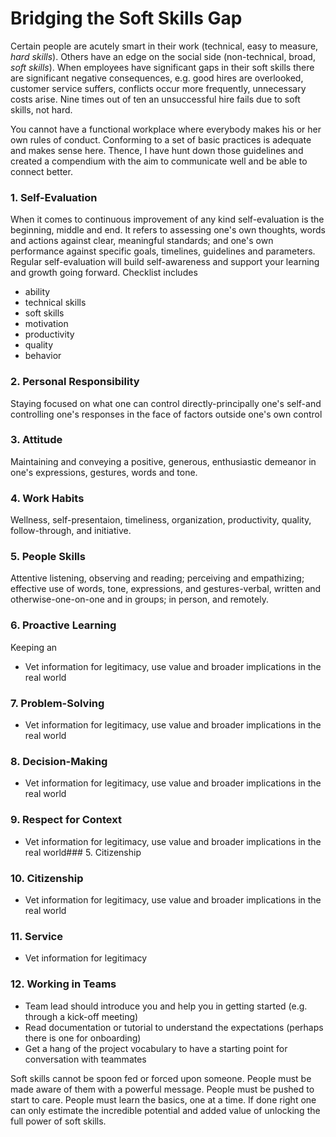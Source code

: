 # Bridging the Soft Skills Gap

Certain people are acutely smart in their work (technical, easy to measure, *hard skills*). Others have an edge on the social side (non-technical, broad, *soft skills*). When employees have significant gaps in their soft skills there are significant negative consequences, e.g. good hires are overlooked, customer service suffers, conflicts occur more frequently, unnecessary costs arise. Nine times out of ten an unsuccessful hire fails due to soft skills, not hard.

You cannot have a functional workplace where everybody makes his or her own rules of conduct. Conforming to a set of basic practices is adequate and makes sense here. Thence, I have hunt down those guidelines and created a compendium with the aim to communicate well and be able to connect better.

### 1. Self-Evaluation
When it comes to continuous improvement of any kind self-evaluation is the beginning, middle and end. It refers to assessing one's own thoughts, words and actions against clear, meaningful standards; and one's own performance against specific goals, timelines, guidelines and parameters. Regular self-evaluation will build self-awareness and support your learning and growth going forward. Checklist includes 
* ability
* technical skills
* soft skills
* motivation
* productivity
* quality
* behavior
### 2. Personal Responsibility
Staying focused on what one can control directly-principally one's self-and controlling one's responses in the face of factors outside one's own control
### 3. Attitude
Maintaining and conveying a positive, generous, enthusiastic demeanor in one's expressions, gestures, words and tone.
### 4. Work Habits
Wellness, self-presentaion, timeliness, organization, productivity, quality, follow-through, and initiative.
### 5. People Skills
Attentive listening, observing and reading; perceiving and empathizing; effective use of words, tone, expressions, and gestures-verbal, written and otherwise-one-on-one and in groups; in person, and remotely.
### 6. Proactive Learning
Keeping an 
* Vet information for legitimacy, use value and broader implications in the real world
### 7. Problem-Solving
* Vet information for legitimacy, use value and broader implications in the real world
### 8. Decision-Making
* Vet information for legitimacy, use value and broader implications in the real world
### 9. Respect for Context
* Vet information for legitimacy, use value and broader implications in the real world### 5. Citizenship
### 10. Citizenship
* Vet information for legitimacy, use value and broader implications in the real world
### 11. Service
* Vet information for legitimacy
### 12. Working in Teams
* Team lead should introduce you and help you in getting started (e.g. through a kick-off meeting)
* Read documentation or tutorial to understand the expectations (perhaps there is one for onboarding)
* Get a hang of the project vocabulary to have a starting point for conversation with teammates


Soft skills cannot be spoon fed or forced upon someone. People must be made aware of them with a powerful message. People must be pushed to start to care. People must learn the basics, one at a time. If done right one can only estimate the incredible potential and added value of unlocking the full power of soft skills.
